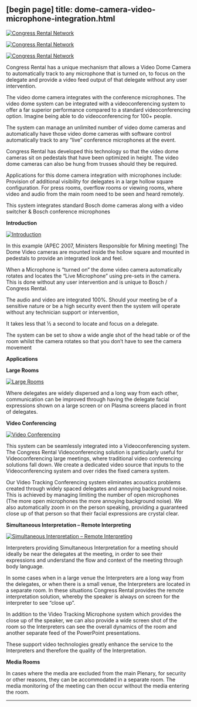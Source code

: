 [begin page]
 title: dome-camera-video-microphone-integration.html
----------------------------------------------------------

[ ![Congress Rental Network](/wp-content/uploads/2011/09/113.jpg)](/wp-content/uploads/2011/09/113.jpg)

[ ![Congress Rental Network](/wp-content/uploads/2011/09/23.jpg)](/wp-content/uploads/2011/09/23.jpg)

[ ![Congress Rental Network](/wp-content/uploads/2011/09/32.jpg)](/wp-content/uploads/2011/09/32.jpg)

Congress Rental has a unique mechanism that allows a Video Dome Camera to automatically track to any microphone that is turned on, to focus on the delegate and provide a video feed output of that delegate without any user intervention.

The video dome camera integrates with the conference microphones. The video dome system can be integrated with a videoconferencing system to offer a far superior performance compared to a standard videoconferencing option. Imagine being able to do videoconferencing for 100+ people.

The system can manage an unlimited number of video dome cameras and automatically have those video dome cameras with software control automatically track to any &ldquo;live&rdquo; conference microphones at the event.

Congress Rental has developed this technology so that the video dome cameras sit on pedestals that have been optimized in height. The video dome cameras can also be hung from trusses should they be required.

Applications for this dome camera integration with microphones include: Provision of additional visibility for delegates in a large hollow square configuration. For press rooms, overflow rooms or viewing rooms, where video and audio from the main room need to be seen and heard remotely.

This system integrates standard Bosch dome cameras along with a video switcher &amp; Bosch conference microphones

**Introduction**

[ ![Introduction](/wp-content/uploads/2011/09/113.jpg)](/wp-content/uploads/2011/09/113.jpg)

In this example (APEC 2007, Ministers Responsible for Mining meeting) The Dome Video cameras are mounted inside the hollow square and mounted in pedestals to provide an integrated look and feel.

When a Microphone is &ldquo;turned on&ldquo; the dome video camera automatically rotates and locates the &ldquo;Live Microphone&rdquo; using pre-sets in the camera. This is done without any user intervention and is unique to Bosch / Congress Rental.

The audio and video are integrated 100%. Should your meeting be of a sensitive nature or be a high security event then the system will operate without any technician support or intervention,

It takes less that ½ a second to locate and focus on a delegate.

The system can be set to show a wide angle shot of the head table or of the room whilst the camera rotates so that you don’t have to see the camera movement

**Applications**

**Large Rooms**

[ ![Large Rooms](/wp-content/uploads/2011/09/114.jpg)](/wp-content/uploads/2011/09/114.jpg)

Where delegates are widely dispersed and a long way from each other, communication can be improved through having the delegate facial expressions shown on a large screen or on Plasma screens placed in front of delegates.

**Video Conferencing**

[ ![Video Conferencing](/wp-content/uploads/2011/09/27.jpg)](/wp-content/uploads/2011/09/27.jpg)

This system can be seamlessly integrated into a Videoconferencing system. The Congress Rental Videoconferencing solution is particularly useful for Videoconferencing large meetings, where traditional video conferencing solutions fall down. We create a dedicated video source that inputs to the Videoconferencing system and over rides the fixed camera system.

Our Video Tracking Conferencing system eliminates acoustics problems created through widely spaced delegates and annoying background noise. This is achieved by managing limiting the number of open microphones (The more open microphones the more annoying background noise). We also automatically zoom in on the person speaking, providing a guaranteed close up of that person so that their facial expressions are crystal clear.

**Simultaneous Interpretation – Remote Interpreting**

[ ![Simultaneous Interpretation – Remote Interpreting](/wp-content/uploads/2011/09/115-249x300.jpg)](/wp-content/uploads/2011/09/115.jpg)

Interpreters providing Simultaneous Interpretation for a meeting should ideally be near the delegates at the meeting, in order to see their expressions and understand the flow and context of the meeting through body language.

In some cases when in a large venue the Interpreters are a long way from the delegates, or when there is a small venue, the Interpreters are located in a separate room. In these situations Congress Rental provides the remote interpretation solution, whereby the speaker is always on screen for the interpreter to see &ldquo;close up&rdquo;.

In addition to the Video Tracking Microphone system which provides the close up of the speaker, we can also provide a wide screen shot of the room so the Interpreters can see the overall dynamics of the room and another separate feed of the PowerPoint presentations.

These support video technologies greatly enhance the service to the Interpreters and therefore the quality of the Interpretation.

**Media Rooms**

In cases where the media are excluded from the main Plenary, for security or other reasons, they can be accommodated in a separate room. The media monitoring of the meeting can then occur without the media entering the room.




----------------------------------------------------------

